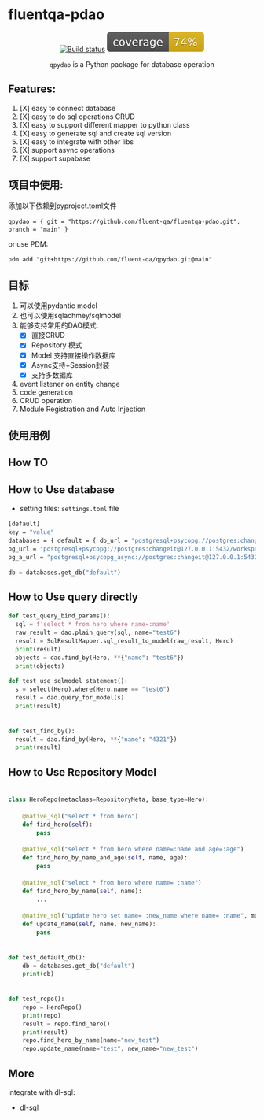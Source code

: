 # fluentqa-pdao

<div align="center">

[![Build status](https://github.com/fluent-qa/fluentqa-pdao/workflows/build/badge.svg?branch=main&event=push)](https://github.com/fluent-qa/fluentqa-pdao/actions/workflows/build.yml/badge.svg)
![Coverage Report](assets/images/coverage.svg)

`qpydao` is a Python package for database operation

</div>

## Features:

1. [X] easy to connect database
2. [X] easy to do sql operations CRUD
3. [X] easy to support different mapper to python class
4. [X] easy to generate sql and create sql version
5. [X] easy to integrate with other libs
6. [X] support async operations
7. [X] support supabase


## 项目中使用:

添加以下依赖到pyproject.toml文件

```shell
qpydao = { git = "https://github.com/fluent-qa/fluentqa-pdao.git", branch = "main" }
```
or use PDM:

```
pdm add "git+https://github.com/fluent-qa/qpydao.git@main"
```

## 目标

1. 可以使用pydantic model
2. 也可以使用sqlachmey/sqlmodel
3. 能够支持常用的DAO模式:
   - [X] 直接CRUD
   - [X] Repository 模式
   - [X] Model 支持直接操作数据库
   - [X] Async支持+Session封装
   - [X] 支持多数据库
4. event listener on entity change
5. code generation
6. CRUD operation
7. Module Registration and Auto Injection

##  使用用例

## How TO

## How to Use database

- setting files: ```settings.toml``` file

```sh
[default]
key = "value"
databases = { default = { db_url = "postgresql+psycopg://postgres:changeit@127.0.0.1:5432/workspace" } }
pg_url = "postgresql+psycopg://postgres:changeit@127.0.0.1:5432/workspace"
pg_a_url = "postgresql+psycopg_async://postgres:changeit@127.0.0.1:5432/workspace"

```

```python
db = databases.get_db("default")
```

## How to Use query directly

```python
def test_query_bind_params():
  sql = f'select * from hero where name=:name'
  raw_result = dao.plain_query(sql, name="test6")
  result = SqlResultMapper.sql_result_to_model(raw_result, Hero)
  print(result)
  objects = dao.find_by(Hero, **{"name": "test6"})
  print(objects)
```

```python
def test_use_sqlmodel_statement():
  s = select(Hero).where(Hero.name == "test6")
  result = dao.query_for_model(s)
  print(result)


def test_find_by():
  result = dao.find_by(Hero, **{"name": "4321"})
  print(result)
```

## How to Use Repository Model

```python

class HeroRepo(metaclass=RepositoryMeta, base_type=Hero):

    @native_sql("select * from hero")
    def find_hero(self):
        pass

    @native_sql("select * from hero where name=:name and age=:age")
    def find_hero_by_name_and_age(self, name, age):
        pass

    @native_sql("select * from hero where name= :name")
    def find_hero_by_name(self, name):
        ...

    @native_sql("update hero set name= :new_name where name= :name", modify=True)
    def update_name(self, name, new_name):
        pass


def test_default_db():
    db = databases.get_db("default")
    print(db)


def test_repo():
    repo = HeroRepo()
    print(repo)
    result = repo.find_hero()
    print(result)
    repo.find_hero_by_name(name="new_test")
    repo.update_name(name="test", new_name="new_test")

```

## More

integrate with dl-sql:
- [dl-sql](https://github.com/adobe/dy-sql.git)
